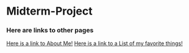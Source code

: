 # Midterm-Project

### __Here are links to other pages__
[Here is a link to About Me!](About-Me.md)
[Here is a link to a List of my favorite things!](FavoriteThings.md)
